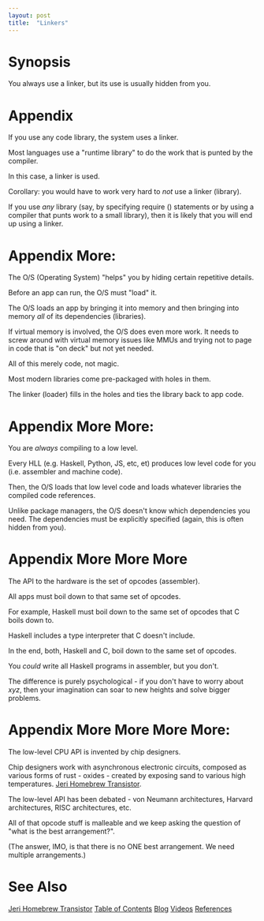 ```yaml
---
layout: post
title:  "Linkers"
---
```

# Synopsis
You always use a linker, but its use is usually hidden from you.

# Appendix
If you use any code library, the system uses a linker.

Most languages use a "runtime library" to do the work that is punted by the compiler. 

In this case, a linker is used.

Corollary: you would have to work very hard to *not* use a linker (library).

If you use *any* library (say, by specifying require () statements or by using a compiler that punts work to a small library), then it is likely that you will end up using a linker.

# Appendix More:
The O/S (Operating System) "helps" you by hiding certain repetitive details.

Before an app can run, the O/S must "load" it.

The O/S loads an app by bringing it into memory and then bringing into memory *all* of its dependencies (libraries).

If virtual memory is involved, the O/S does even more work.  It needs to screw around with virtual memory issues like MMUs and trying not to page in code that is "on deck" but not yet needed. 

All of this merely code, not magic.

Most modern libraries come pre-packaged with holes in them. 

The linker (loader) fills in the holes and ties the library back to app code.

# Appendix More More: 
You are *always* compiling to a low level.

Every HLL (e.g. Haskell, Python, JS, etc, et) produces low level code for you (i.e. assembler and machine code).

Then, the O/S loads that low level code and loads whatever libraries the compiled code references.

Unlike package managers, the O/S doesn't know which dependencies you need.  The dependencies must be explicitly specified (again, this is often hidden from you).

# Appendix More More More
The API to the hardware is the set of opcodes (assembler). 

All apps must boil down to that same set of opcodes. 

For example, Haskell must boil down to the same set of opcodes that C boils down to.

Haskell includes a type interpreter that C doesn't include. 

In the end, both, Haskell and C, boil down to the same set of opcodes. 

You *could* write all Haskell programs in assembler, but you don't. 

The difference is purely psychological - if you don't have to worry about *xyz*, then your imagination can soar to new heights and solve bigger problems.

# Appendix More More More More: 
The low-level CPU API is invented by chip designers. 

Chip designers work with asynchronous electronic circuits, composed as various forms of rust - oxides - created by exposing sand to various high temperatures. [Jeri Homebrew Transistor](https://www.youtube.com/watch?v=w_znRopGtbE). 

The low-level API has been debated - von Neumann architectures, Harvard architectures, RISC architectures, etc.

All of that opcode stuff is malleable and we keep asking the question of "what is the best arrangement?". 

(The answer, IMO, is that there is no ONE best arrangement. We need multiple arrangements.)

# See Also
[Jeri Homebrew Transistor](https://www.youtube.com/watch?v=w_znRopGtbE)
[Table of Contents](https://guitarvydas.github.io/2021/12/10/Table-of-Contents-Dec-01-2021.html)
[Blog](https://guitarvydas.github.io)
[Videos](https://www.youtube.com/channel/UC9EJr0nKHwadbHUtc5zHdmQ/videos)
[References](https://guitarvydas.github.io/2021/01/14/References.html)

<script src="https://utteranc.es/client.js" 
        repo="guitarvydas/guitarvydas.github.io" 
        issue-term="pathname" 
        theme="github-light" 
        crossorigin="anonymous" 
        async> 
</script> 
